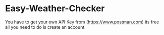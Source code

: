 # Easy-Weather-Checker
You have to get your own API Key from (https://www.postman.com) its free all you need to do is create an account.
